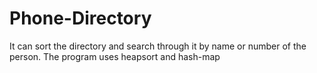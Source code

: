 # Phone-Directory
 It can sort the directory and search through it by name or number of the person. The program uses heapsort and hash-map
